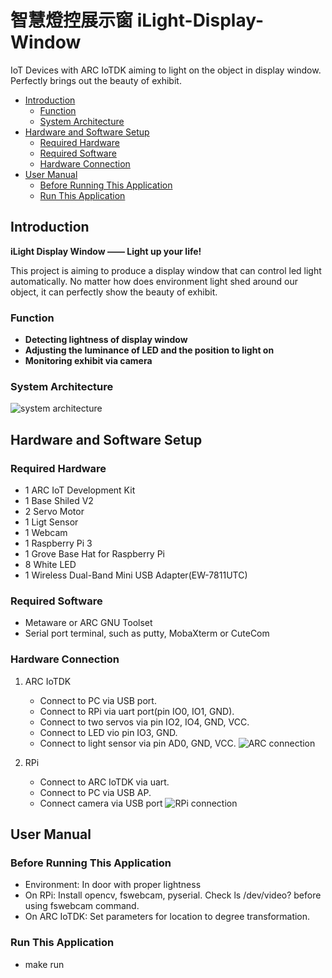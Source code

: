 # 智慧燈控展示窗 iLight-Display-Window
IoT Devices with ARC IoTDK aiming to light on the object in display window. Perfectly brings out the beauty of exhibit.

* [Introduction](#introduction)
	* [Function](#function)
	* [System Architecture](#system-architecture)
* [Hardware and Software Setup](#hardware-and-software-setup)
	* [Required Hardware](#required-hardware)
	* [Required Software](#required-software)
	* [Hardware Connection](#hardware-connection)
* [User Manual](#user-manual)
	* [Before Running This Application](#before-running-this-application)
	* [Run This Application](#run-this-application)

## Introduction
**iLight Display Window —— Light up your life!**

This project is aiming to produce a display window that can control led light automatically. No matter how does environment light shed around our object, it can perfectly show the beauty of exhibit.

### Function
- **Detecting lightness of display window**
- **Adjusting the luminance of LED and the position to light on**
- **Monitoring exhibit via camera**

### System Architecture
![system architecture][0]

## Hardware and Software Setup

### Required Hardware
- 1 ARC IoT Development Kit
- 1 Base Shiled V2
- 2 Servo Motor
- 1 Ligt Sensor
- 1 Webcam
- 1 Raspberry Pi 3
- 1 Grove Base Hat for Raspberry Pi
- 8 White LED
- 1 Wireless Dual-Band Mini USB Adapter(EW-7811UTC)

### Required Software
- Metaware or ARC GNU Toolset
- Serial port terminal, such as putty, MobaXterm or CuteCom

### Hardware Connection
1. ARC IoTDK
   - Connect to PC via USB port.
   - Connect to RPi via uart port(pin IO0, IO1, GND).
   - Connect to two servos via pin IO2, IO4, GND, VCC.
   - Connect to LED vio pin IO3, GND.
   - Connect to light sensor via pin AD0, GND, VCC.
![ARC connection][1]

2. RPi
   - Connect to ARC IoTDK via uart.
   - Connect to PC via USB AP.
   - Connect camera via USB port
![RPi connection][2]

## User Manual

### Before Running This Application
- Environment: In door with proper lightness
- On RPi: Install opencv, fswebcam, pyserial. Check ls /dev/video? before using fswebcam command.
- On ARC IoTDK: Set parameters for location to degree transformation.

### Run This Application
- make run



[0]: https://github.com/weftuon1/iLight-Display-Window/blob/master/doc/system_pic.png		"system architecture"
[1]: https://github.com/weftuon1/iLight-Display-Window/blob/master/doc/ARC_connection.png	"ARC connection"
[2]: https://github.com/weftuon1/iLight-Display-Window/blob/master/doc/RPi_connection.png	"RPi connectoin"

[30]: https://www.seeedstudio.com/Grove-Base-Hat-for-Raspberry-Pi.html
[31]: https://www.seeedstudio.com/Base-Shield-V2.html
